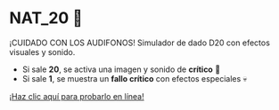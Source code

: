 # NAT_20 🎲
¡CUIDADO CON LOS AUDIFONOS!
Simulador de dado D20 con efectos visuales y sonido.

- Si sale **20**, se activa una imagen y sonido de **crítico** 🎉
- Si sale **1**, se muestra un **fallo crítico** con efectos especiales 💀

[¡Haz clic aquí para probarlo en línea!](https://akniz-rdg.github.io/d20_meme/)